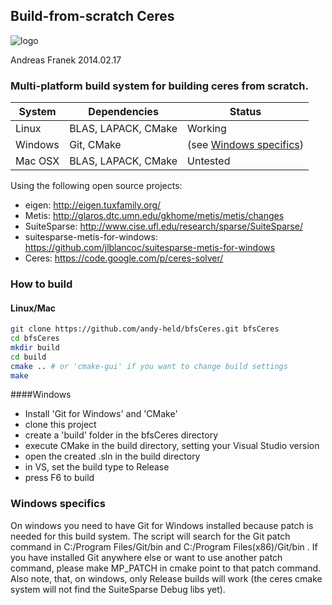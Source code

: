 ## Build-from-scratch Ceres
![logo](https://www.igd.fraunhofer.de/sites/default/files/yaml_3col_standard_logo.gif)

Andreas Franek 2014.02.17

### Multi-platform build system for building ceres from scratch.

| System    | Dependencies          | Status |
|-----------|-----------------------|--------|
| Linux     | BLAS, LAPACK, CMake   | Working |
| Windows   | Git, CMake            | (see [Windows specifics](#windows-specifics)) |
| Mac OSX   | BLAS, LAPACK, CMake   | Untested |

Using the following open source projects:
* eigen:                          http://eigen.tuxfamily.org/
* Metis:                          http://glaros.dtc.umn.edu/gkhome/metis/metis/changes
* SuiteSparse:                    http://www.cise.ufl.edu/research/sparse/SuiteSparse/
* suitesparse-metis-for-windows:  https://github.com/jlblancoc/suitesparse-metis-for-windows
* Ceres:                          https://code.google.com/p/ceres-solver/

### How to build

#### Linux/Mac
```bash
git clone https://github.com/andy-held/bfsCeres.git bfsCeres
cd bfsCeres
mkdir build
cd build
cmake .. # or 'cmake-gui' if you want to change build settings
make
```
####Windows
* Install 'Git for Windows' and 'CMake'
* clone this project
* create a 'build' folder in the bfsCeres directory
* execute CMake in the build directory, setting your Visual Studio version
* open the created .sln in the build directory
* in VS, set the build type to Release
* press F6 to build

### Windows specifics

On windows you need to have Git for Windows installed because patch is needed for this build system. The script will search for the Git patch command in C:/Program Files/Git/bin and C:/Program Files(x86)/Git/bin . If you have installed Git anywhere else or want to use another patch command, please make MP_PATCH in cmake point to that patch command.
Also note, that, on windows, only Release builds will work (the ceres cmake system will not find the SuiteSparse Debug libs yet).
